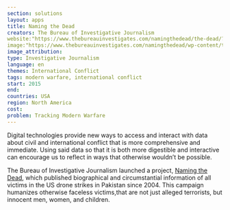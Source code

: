 ```yaml
---
section: solutions
layout: apps
title: Naming the Dead 
creators: The Bureau of Investigative Journalism
website:"https://www.thebureauinvestigates.com/namingthedead/the-dead/?lang=en’
image:"https://www.thebureauinvestigates.com/namingthedead/wp-content/themes/naming-the-dead/assets/img/drone_strike_page.jpg"
image_attribution:
type: Investigative Journalism
language: en
themes: International Conflict
tags: modern warfare, international conflict
start: 2015
end: 
countries: USA
region: North America
cost: 
problem: Tracking Modern Warfare
---
```


Digital technologies provide new ways to access and interact with data about civil and international conflict that is more comprehensive and immediate. Using said data so that it is both more digestible and interactive can encourage us to reflect in ways that otherwise wouldn’t be possible. 

The Bureau of Investigative Journalism launched a project, [Naming the Dead](https://www.thebureauinvestigates.com/namingthedead/the-dead/?lang=en), which published biographical and circumstantial information of all victims in the US drone strikes in Pakistan since 2004. This campaign humanizes otherwise faceless victims,that are not just alleged terrorists, but innocent men, women, and children. 

